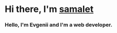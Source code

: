 # Hi there, I'm [samalet](https://https://vk.com/xomkax.ru/) 
### Hello, I'm Evgenii and I'm a web developer.


